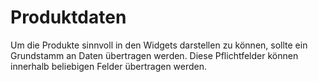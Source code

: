 # Produktdaten

Um die Produkte sinnvoll in den Widgets darstellen zu können, sollte ein Grundstamm an Daten übertragen werden. Diese Pflichtfelder können innerhalb beliebigen Felder übertragen werden. 

